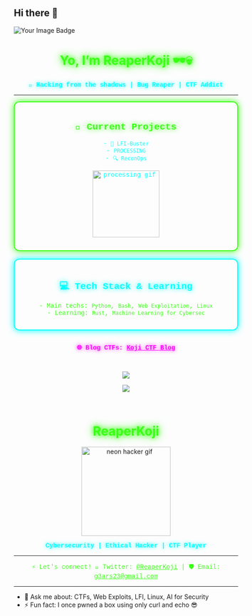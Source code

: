 ## Hi there 👋

<img src="https://tryhackme-badges.s3.amazonaws.com/reaperkoji.png" alt="Your Image Badge" />

<h1 align="center" style="color:#39ff14; text-shadow: 0 0 10px #39ff14, 0 0 20px #39ff14;">
  Yo, I’m ReaperKoji 🕶️💀
</h1>

<p align="center" style="color:#00ffff; font-weight:bold; font-family: 'Courier New', Courier, monospace; text-shadow: 0 0 8px #00ffff;">
  🐚 Hacking from the shadows | Bug Reaper | CTF Addict
</p>

---

<div align="center" style="border: 2px solid #39ff14; padding: 15px; border-radius: 12px; box-shadow: 0 0 15px #39ff14;">
  <h2 style="color:#39ff14; font-family: 'Courier New', Courier, monospace; text-shadow: 0 0 12px #39ff14;">🚀 Current Projects</h2>
  <p style="color:#00ffff; font-family: 'Courier New', Courier, monospace;">
    - <code>🧠 LFI-Buster</code><br>
    - <code>PROCESSING</code><br>
    - <code>🔍 ReconOps</code><br><br>
    <img src="https://media.giphy.com/media/v1.Y2lkPWVjZjA1ZTQ3azdvbzdiZDc1eW81ZWdzMzdtcjVxb3cyMGY5a3F3OXUzeHIwOG93cyZlcD12MV9naWZzX3NlYXJjaCZjdD1n/B8dUiWJmQi4KCQhS9x/giphy.gif" width="150" alt="processing gif" />
  </p>
</div>

<br>

<div align="center" style="border: 2px solid #00ffff; padding: 15px; border-radius: 12px; box-shadow: 0 0 15px #00ffff;">
  <h2 style="color:#00ffff; font-family: 'Courier New', Courier, monospace; text-shadow: 0 0 12px #00ffff;">💻 Tech Stack & Learning</h2>
  <p style="color:#39ff14; font-family: 'Courier New', Courier, monospace;">
    - Main techs: <code>Python</code>, <code>Bash</code>, <code>Web Exploitation</code>, <code>Linux</code><br>
    - Learning: <code>Rust</code>, <code>Machine Learning for Cybersec</code>
  </p>
</div>

<br>

<p align="center" style="font-family: 'Courier New', Courier, monospace; color:#ff00ff; font-weight:bold; text-shadow: 0 0 10px #ff00ff;">
  🌐 Blog CTFs: <a href="https://github.com/ReaperKoji/blog-ctf" style="color:#ff00ff; text-shadow: 0 0 8px #ff00ff;">Koji CTF Blog</a>
</p>

<br>

<p align="center">
  <img src="https://github-readme-stats.vercel.app/api?username=ReaperKoji&show_icons=true&theme=radical&title_color=39ff14&icon_color=00ffff&text_color=cccccc" />
</p>

<p align="center">
  <img src="https://github-readme-stats.vercel.app/api/top-langs/?username=ReaperKoji&layout=compact&theme=radical" />
</p>

<br>

<h1 align="center" style="color:#39ff14; text-shadow: 0 0 10px #39ff14, 0 0 20px #39ff14;">
  ReaperKoji
</h1>

<p align="center">
  <img src="https://media.giphy.com/media/v1.Y2lkPTc5MGI3NjExejZ0M3R0cXFyMjA0eGtsY3FpMGZzYnhkbmo1Znd2cjM1cjJucWpmMSZlcD12MV9naWZzX3NlYXJjaCZjdD1n/o0vwzuFwCGAFO/giphy.gif" width="200" alt="neon hacker gif"/>
</p>

<p align="center" style="color:#00ffff; font-weight:bold; font-family: 'Courier New', Courier, monospace; text-shadow: 0 0 8px #00ffff;">
  Cybersecurity | Ethical Hacker | CTF Player
</p>

---

<p align="center" style="color:#39ff14; font-family: 'Courier New', Courier, monospace;">
  ⚡ Let's connect!  
  🦾 Twitter: <a href="https://twitter.com/ReaperKoji" style="color:#39ff14;">@ReaperKoji</a> |  
  🛡️ Email: <a href="mailto:g3ars23@gmail.com" style="color:#39ff14;">g3ars23@gmail.com</a>
</p>

---

- 💬 Ask me about: CTFs, Web Exploits, LFI, Linux, AI for Security  
- ⚡ Fun fact: I once pwned a box using only curl and echo 😎
